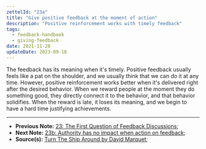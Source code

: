 ```yaml
---
zettelId: "23a"
title: "Give positive feedback at the moment of action"
description: "Positive reinforcement works with timely feedback"
tags:
  - feedback-handbook
  - giving-feedback
date: 2021-11-28
updateDate: 2023-09-18
---
```


The feedback has its meaning when it's timely. Positive feedback usually feels like a pat on the shoulder, and we usually think that we can do it at any time. However, positive reinforcement works better when it's delivered right after the desired behavior. When we reward people at the moment they do something good, they directly connect it to the behavior, and that behavior solidifies. When the reward is late, it loses its meaning, and we begin to have a hard time justifying achievements.

---

- **Previous Note:** [23: The First Question of Feedback Discussions](/notes/23/);
- **Next Note:** [23b: Authority has no impact when action on feedback](/notes/23b/);
- **Source(s):** [Turn The Ship Around by David Marquet](/turn-the-ship-around-summary-book-chapter-notes/);
